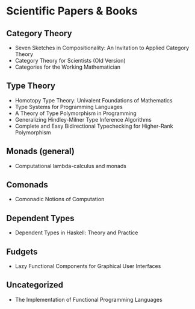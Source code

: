 # Scientific Papers & Books
## Category Theory
* Seven Sketches in Compositionality: An Invitation to Applied Category Theory
* Category Theory for Scientists (Old Version)
* Categories for the Working Mathematician

## Type Theory
* Homotopy Type Theory: Univalent Foundations of Mathematics
* Type Systems for Programming Languages
* A Theory of Type Polymorphism in Programming
* Generalizing Hindley-Milner Type Inference Algorithms
* Complete and Easy Bidirectional Typechecking for Higher-Rank Polymorphism

## Monads (general)
* Computational lambda-calculus and monads

## Comonads
* Comonadic Notions of Computation

## Dependent Types
* Dependent Types in Haskell: Theory and Practice

## Fudgets
* Lazy Functional Components for Graphical User Interfaces

## Uncategorized
* The Implementation of Functional Programming Languages

